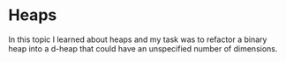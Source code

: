 # Heaps

In this topic I learned about heaps and my task was to refactor a binary heap into a d-heap that could have an unspecified number of dimensions.
